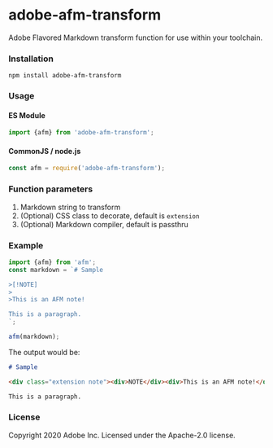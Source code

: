 # adobe-afm-transform
Adobe Flavored Markdown transform function for use within your toolchain.

### Installation
`npm install adobe-afm-transform`

### Usage
#### ES Module
```javascript
import {afm} from 'adobe-afm-transform';
```

#### CommonJS / node.js
```javascript
const afm = require('adobe-afm-transform');
```

### Function parameters
1. Markdown string to transform
1. (Optional) CSS class to decorate, default is `extension`
1. (Optional) Markdown compiler, default is passthru

### Example
```js
import {afm} from 'afm';
const markdown = `# Sample

>[!NOTE]
>
>This is an AFM note!

This is a paragraph.
`;

afm(markdown);
```

The output would be:
```markdown
# Sample

<div class="extension note"><div>NOTE</div><div>This is an AFM note!</div></div>\n' +

This is a paragraph.
```

### License
Copyright 2020 Adobe Inc.
Licensed under the Apache-2.0 license.